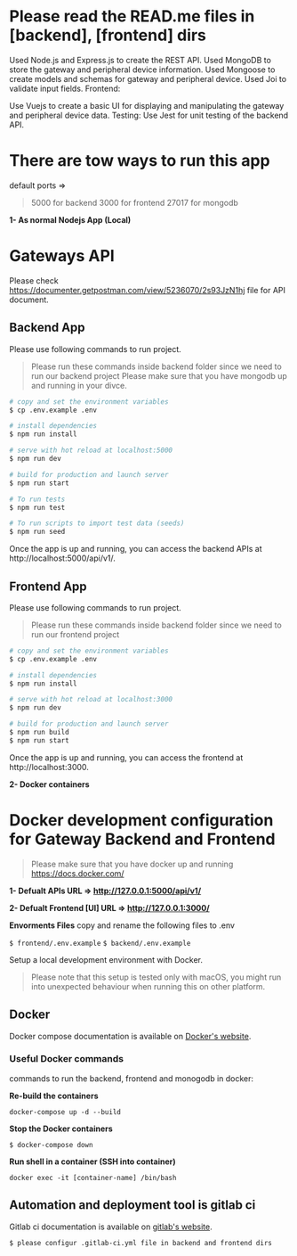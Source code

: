 # Please read the READ.me files in [backend], [frontend] dirs

Used Node.js and Express.js to create the REST API.
Used MongoDB to store the gateway and peripheral device information.
Used Mongoose to create models and schemas for gateway and peripheral device.
Used Joi to validate input fields.
Frontend:

Use Vuejs to create a basic UI for displaying and manipulating the gateway and peripheral device data.
Testing:
Use Jest for unit testing of the backend API.

# There are tow ways to run this app 

default ports => 
> 5000 for backend
> 3000 for frontend
> 27017 for mongodb

**1- As normal Nodejs App (Local)**
# Gateways API
Please check https://documenter.getpostman.com/view/5236070/2s93JzN1hj file for API document.

## Backend App

Please use following commands to run project.

> Please run these commands inside backend folder since we need to run our backend project
> Please make sure that you have mongodb up and running in your divce.

```bash
# copy and set the environment variables
$ cp .env.example .env

# install dependencies
$ npm run install

# serve with hot reload at localhost:5000
$ npm run dev

# build for production and launch server
$ npm run start

# To run tests
$ npm run test

# To run scripts to import test data (seeds)
$ npm run seed

```

Once the app is up and running, you can access the backend APIs at http://localhost:5000/api/v1/.



## Frontend App

Please use following commands to run project.

> Please run these commands inside backend folder since we need to run our frontend project

```bash
# copy and set the environment variables
$ cp .env.example .env

# install dependencies
$ npm run install

# serve with hot reload at localhost:3000
$ npm run dev

# build for production and launch server
$ npm run build
$ npm run start

```

Once the app is up and running, you can access the frontend at http://localhost:3000.


**2- Docker containers**
# Docker development configuration for Gateway Backend and Frontend

> Please make sure that you have docker up and running 
https://docs.docker.com/


**1- Defualt APIs  URL => http://127.0.0.1:5000/api/v1/**

**2- Defualt Frontend [UI] URL => http://127.0.0.1:3000/**



**Envorments Files**
copy and rename the following files to .env

```$ frontend/.env.example```
```$ backend/.env.example```

Setup a local development environment with Docker. 


> Please note that this setup is tested only with macOS, you might run into unexpected behaviour when running this on other platform.


## Docker
Docker compose documentation is available on [Docker's website](https://docs.docker.com/compose/).

### Useful Docker commands
commands to run the backend, frontend and monogodb in docker:

**Re-build the containers**

```docker-compose up -d --build```


**Stop the Docker containers**

```$ docker-compose down```


**Run shell in a container (SSH into container)**

```docker exec -it [container-name] /bin/bash```


## Automation and deployment tool is gitlab ci
Gitlab ci documentation is available on [gitlab's website](https://docs.gitlab.com/ee/ci/index.html).

```$ please configur .gitlab-ci.yml file in backend and frontend dirs```
